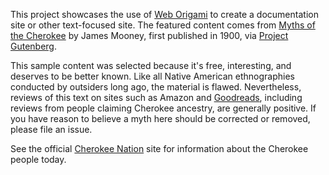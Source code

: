 This project showcases the use of [Web Origami](https://weborigami.org) to create a documentation site or other text-focused site. The featured content comes from [Myths of the Cherokee](https://www.gutenberg.org/ebooks/45634) by James Mooney, first published in 1900, via [Project Gutenberg](https://www.gutenberg.org).

This sample content was selected because it's free, interesting, and deserves to be better known. Like all Native American ethnographies conducted by outsiders long ago, the material is flawed. Nevertheless, reviews of this text on sites such as Amazon and [Goodreads](https://www.goodreads.com/book/show/1316509.Myths_of_the_Cherokee), including reviews from people claiming Cherokee ancestry, are generally positive. If you have reason to believe a myth here should be corrected or removed, please file an issue.

See the official [Cherokee Nation](https://www.cherokee.org/) site for information about the Cherokee people today.
